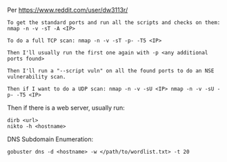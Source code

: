 Per https://www.reddit.com/user/dw3113r/

```
To get the standard ports and run all the scripts and checks on them: nmap -n -v -sT -A <IP>

To do a full TCP scan: nmap -n -v -sT -p- -T5 <IP>

Then I'll usually run the first one again with -p <any additional ports found>

Then I'll run a "--script vuln" on all the found ports to do an NSE vulnerability scan.

Then if I want to do a UDP scan: nmap -n -v -sU <IP> nmap -n -v -sU -p- -T5 <IP>
```

Then if there is a web server, usually run:
```
dirb <url>
nikto -h <hostname>
```
DNS Subdomain Enumeration:
```
gobuster dns -d <hostname> -w </path/to/wordlist.txt> -t 20
```
